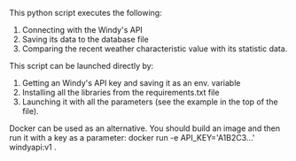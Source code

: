 This python script executes the following:
1. Connecting with the Windy's API
2. Saving its data to the database file
3. Comparing the recent weather characteristic value with its statistic data.

This script can be launched directly by:
1. Getting an Windy's API key and saving it as an env. variable
2. Installing all the libraries from the requirements.txt file
3. Launching it with all the parameters (see the example in the top of the file).

Docker can be used as an alternative. You should build an image and then run it with a key as a parameter:
docker run -e API_KEY='A1B2C3...' windyapi:v1 .
